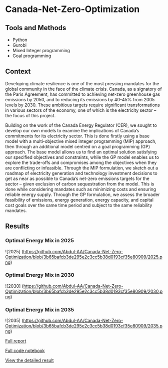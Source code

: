 # Canada-Net-Zero-Optimization

## Tools and Methods
- Python
- Gurobi
- Mixed Integer programming
- Goal programming


## Context
Developing climate resilience is one of the most pressing mandates for the global community in the face
of the climate crisis. Canada, as a signatory of the Paris Agreement, has committed to achieving net-zero
greenhouse gas emissions by 2050, and to reducing its emissions by 40-45% from 2005 levels by 2030.
These ambitious targets require significant transformations in various sectors of the economy, one of
which is the electricity sector – the focus of this project.

Building on the work of the Canada Energy Regulator (CER), we sought to develop our own models
to examine the implications of Canada’s commitments for its electricity sector. This is done firstly
using a base model with a multi-objective mixed integer programming (MIP) approach, then through
an additional model centred on a goal programming (GP) approach. The base model allows us to find
an optimal solution satisfying our specified objectives and constraints, while the GP model enables us
to explore the trade-offs and compromises among the objectives when they are conflicting or infeasible.
Through the MIP formulation, we sketch out a roadmap of electricity generation and technology
investment decisions to get as near as possible to Canada’s net-zero emissions targets for the sector –
given exclusion of carbon sequestration from the model. This is done while considering mandates such
as minimizing costs and ensuring reliable energy supply. Through the GP formulation, we assess the
broader feasibility of emissions, energy generation, energy capacity, and capital cost goals over the same
time period and subject to the same reliability mandates.

## Results
### Optimal Energy Mix in 2025
![2025] (https://github.com/Abdul-AA/Canada-Net-Zero-Optimization/blob/3b65bafcb3de295e2c3cc5b38d0193cf35e80909/2025.png)
### Optimal Energy Mix in 2030
![2030] (https://github.com/Abdul-AA/Canada-Net-Zero-Optimization/blob/3b65bafcb3de295e2c3cc5b38d0193cf35e80909/2030.png)

### Optimal Energy Mix in 2035
![2035] (https://github.com/Abdul-AA/Canada-Net-Zero-Optimization/blob/3b65bafcb3de295e2c3cc5b38d0193cf35e80909/2035.png)



[Full report](https://github.com/Abdul-AA/Canada-Net-Zero-Optimization/blob/cc06ab7934bf71219d516aab8a7c509221d1cca3/Optimization.pdf)

[Full code notebook](https://github.com/Abdul-AA/Canada-Net-Zero-Optimization/blob/08753f6c4f4fa6fc71da2bd8f59e847d0e48a19c/Canada-Net-Zero.ipynb)

[View the detailed result](https://canada-net-zero.streamlit.app/)

